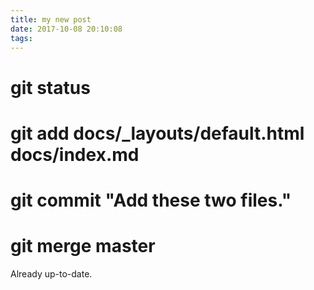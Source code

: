 ```yaml
---
title: my new post
date: 2017-10-08 20:10:08
tags:
---
```



# git status
# git add docs/_layouts/default.html  docs/index.md
# git commit "Add these two files."
# git merge master
Already up-to-date.
